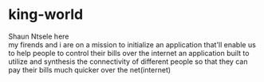 # king-world
Shaun Ntsele here\
my firends and i are on a mission to initialize an application that'll enable us to help people to control their bills over the internet
an application built to utilize and synthesis the connectivity of different people so that they can pay their bills much quicker over the net(internet)
